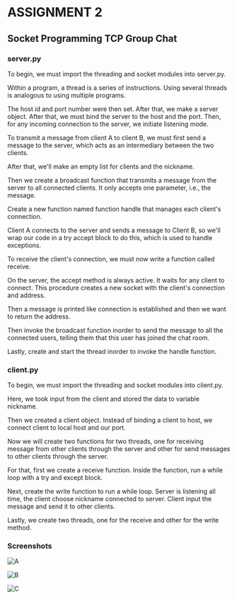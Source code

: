 
# ASSIGNMENT 2 
## Socket Programming TCP Group Chat


### server.py

To begin, we must import the threading and socket modules into server.py.  

Within a program, a thread is a series of instructions. Using several threads is analogous to using multiple programs.

The host id and port number were then set. After that, we make a server object. After that, we must bind the server to the host and the port. Then, for any incoming connection to the server, we initiate listening mode.

To transmit a message from client A to client B, we must first send a message to the server, which acts as an intermediary between the two clients.

After that, we'll make an empty list for clients and the nickname.

Then we create a broadcast function that transmits a message from the server to all connected clients. It only accepts one parameter, i.e., the message.

Create a new function named function handle that manages each client's connection.

Client A connects to the server and sends a message to Client B, so we'll wrap our code in a try accept block to do this, which is used to handle exceptions.

To receive the client's connection, we must now write a function called receive.

On the server, the accept method is always active. It waits for any client to connect. This procedure creates a new socket with the client's connection and address.

Then a message is printed like connection is established and then we want to return the address.

Then invoke the broadcast function inorder to send the message to all the connected users, telling them that this user has joined the chat room.

Lastly, create and start the thread inorder to invoke the handle function.

### client.py

To begin, we must import the threading and socket modules into client.py.

Here, we took input from the client and stored the data to variable nickname.

Then we created a client object.  Instead of binding a client to host, we connect client to local host and our port.

Now we will create two functions for two threads, one for receiving message from other clients through the server and other for send messages to other clients through the server.

For that, first we create a receive function. Inside the function, run a while loop with a try and except block. 

Next, create the write function to run a while loop. Server is listening all time, the client choose nickname connected to server. Client input the message and send it to other clients.

Lastly, we create two threads, one for the receive and other for the write method.

### Screenshots

![A](https://user-images.githubusercontent.com/89770438/134208021-0d93577d-769c-49ad-ab79-682d0720a345.jpg)

![B](https://user-images.githubusercontent.com/89770438/134208267-6a09f38f-41cf-4e4f-ac54-0e418326ba35.jpg)

![C](https://user-images.githubusercontent.com/89770438/134208397-4da7cf3f-2040-4835-96f4-a406fe805ce9.jpg)



